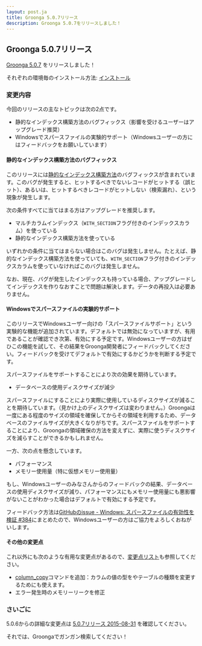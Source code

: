 ```yaml
---
layout: post.ja
title: Groonga 5.0.7リリース
description: Groonga 5.0.7をリリースしました！
---
```


## Groonga 5.0.7リリース

[Groonga 5.0.7](/ja/docs/news.html#release-5-0-7) をリリースしました！

それぞれの環境毎のインストール方法: [インストール](/ja/docs/install.html)

### 変更内容

今回のリリースの主なトピックは次の2点です。

  * 静的なインデックス構築方法のバグフィックス（影響を受けるユーザーはアップグレード推奨）
  * Windowsでスパースファイルの実験的サポート（Windowsユーザーの方にはフィードバックをお願いしています）

#### 静的なインデックス構築方法のバグフィックス

このリリースには[静的なインデックス構築方法](http://groonga.org/ja/docs/reference/indexing.html#offline-index-construction)のバグフィックスが含まれています。このバグが発生すると、ヒットするべきでないレコードがヒットする（誤ヒット）、あるいは、ヒットするべきレコードがヒットしない（検索漏れ）、という現象が発生します。

次の条件すべてに当てはまる方はアップグレードを推奨します。

  * マルチカラムインデックス（`WITH_SECTION`フラグ付きのインデックスカラム）を使っている
  * 静的なインデックス構築方法を使っている

いずれかの条件に当てはまらない場合はこのバグは発生しません。たとえば、静的なインデックス構築方法を使っていても、`WITH_SECTION`フラグ付きのインデックスカラムを使っていなければこのバグは発生しません。

なお、現在、バグが発生したインデックスも持っている場合、アップグレードしてインデックスを作りなおすことで問題は解決します。データの再投入は必要ありません。

#### Windowsでスパースファイルの実験的サポート

このリリースでWindowsユーザー向けの「スパースファイルサポート」という実験的な機能が追加されています。デフォルトでは無効になっていますが、有用であることが確認でき次第、有効にする予定です。Windowsユーザーの方はぜひこの機能を試して、その結果をGroonga開発者にフィードバックしてください。フィードバックを受けてデフォルトで有効にするかどうかを判断する予定です。

スパースファイルをサポートすることにより次の効果を期待しています。

  * データベースの使用ディスクサイズが減少

スパースファイルにすることにより実際に使用しているディスクサイズが減ることを期待しています。（見かけ上のディスクサイズは変わりません。）Groongaは一度にある程度のサイズの領域を確保してからその領域を利用するため、データベースのファイルサイズが大きくなりがちです。スパースファイルをサポートすることにより、Groongaの領域確保の方法を変えずに、実際に使うディスクサイズを減らすことができるかもしれません。

一方、次の点を懸念しています。

  * パフォーマンス
  * メモリー使用量（特に仮想メモリー使用量）

もし、Windowsユーザーのみなさんからのフィードバックの結果、データベースの使用ディスクサイズが減り、パフォーマンスにもメモリー使用量にも悪影響がないことがわかった場合はデフォルトで有効にする予定です。

フィードバック方法は[GitHubのissue -  Windows: スパースファイルの有効性を検証 #384](https://github.com/groonga/groonga/issues/384)にまとめたので、Windowsユーザーの方はご協力をよろしくおねがいします。

#### その他の変更点

これ以外にも次のような有用な変更点があるので、[変更点リスト](/ja/docs/news.html#release-5-0-7)も参照してください。

  * [column_copy](http://groonga.org/ja/docs/reference/commands/column_copy.html)コマンドを追加：カラムの値の型をやテーブルの種類を変更するためにも使えます。
  * エラー発生時のメモリーリークを修正

### さいごに

5.0.6からの詳細な変更点は [5.0.7リリース 2015-08-31](/ja/docs/news.html#release-5-0-7) を確認してください。

それでは、Groongaでガンガン検索してください！
